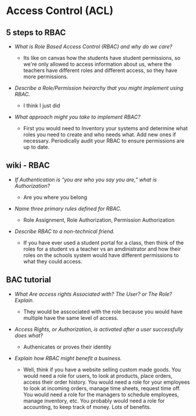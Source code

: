 # Access Control (ACL)

## 5 steps to RBAC

- _What is Role Based Access Control (RBAC) and why do we care?_

  - Its like on canvas how the students have student permissions, so we're only allowed to access information about us, where the teachers have different roles and different access, so they have more permissions.

- _Describe a Role/Permission heirarchy that you might implement using RBAC._

  - I think I just did

- _What approach might you take to implement RBAC?_

  - First you would need to Inventory your systems and determine what roles you need to create and who needs what. Add new ones if necessary. Periodically audit your RBAC to ensure permissions are up to date.

## wiki - RBAC

- _If Authentication is “you are who you say you are,” what is Authorization?_

  - Are you where you belong

- _Name three primary rules defined for RBAC._

  - Role Assignment, Role Authorization, Permission Authorization

- _Describe RBAC to a non-technical friend._

  - If you have ever used a student portal for a class, then think of the roles for a student vs a teacher vs an amdinistrator and how their roles on the schools system would have different permissions to what they could access.

## BAC tutorial

- _What Are access rights Associated with? The User? or The Role? Explain._

  - They would be asscociated with the role because you would have multiple have the same level of access.

- _Access Rights, or Authorization, is activated after a user successfully does what?_

  - Authenicates or proves their identity

- _Explain how RBAC might benefit a business._

  - Well, think if you have a website selling custom made goods. You would need a role for users, to look at products, place orders, access their order history. You would need a role for your employees to look at incoming orders, manage time sheets, request time off. You would need a role for the managers to schedule employees, manage inventory, etc. You probably would need a role for accounting, to keep track of money. Lots of benefits.
